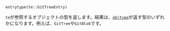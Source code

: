 ```
entrytype(te::GitTreeEntry)
```

`te`が参照するオブジェクトの型を返します。結果は、[`objtype`](@ref)が返す型のいずれかになります。例えば、`GitTree`や`GitBlob`です。
